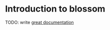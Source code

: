 # Introduction to blossom

TODO: write [great documentation](http://jacobian.org/writing/what-to-write/)
